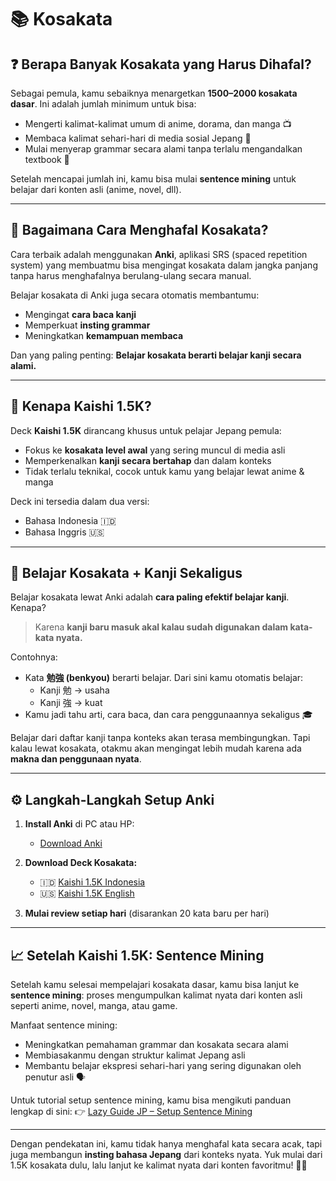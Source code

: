 # 📚 Kosakata

## ❓ Berapa Banyak Kosakata yang Harus Dihafal?

Sebagai pemula, kamu sebaiknya menargetkan **1500–2000 kosakata dasar**. Ini adalah jumlah minimum untuk bisa:
- Mengerti kalimat-kalimat umum di anime, dorama, dan manga 📺
- Membaca kalimat sehari-hari di media sosial Jepang 💬
- Mulai menyerap grammar secara alami tanpa terlalu mengandalkan textbook 📖

Setelah mencapai jumlah ini, kamu bisa mulai **sentence mining** untuk belajar dari konten asli (anime, novel, dll).

---

## 🧠 Bagaimana Cara Menghafal Kosakata?

Cara terbaik adalah menggunakan **Anki**, aplikasi SRS (spaced repetition system) yang membuatmu bisa mengingat kosakata dalam jangka panjang tanpa harus menghafalnya berulang-ulang secara manual.

Belajar kosakata di Anki juga secara otomatis membantumu:
- Mengingat **cara baca kanji**
- Memperkuat **insting grammar**
- Meningkatkan **kemampuan membaca**

Dan yang paling penting: **Belajar kosakata berarti belajar kanji secara alami.**

---

## 🎯 Kenapa Kaishi 1.5K?

Deck **Kaishi 1.5K** dirancang khusus untuk pelajar Jepang pemula:
- Fokus ke **kosakata level awal** yang sering muncul di media asli
- Memperkenalkan **kanji secara bertahap** dan dalam konteks
- Tidak terlalu teknikal, cocok untuk kamu yang belajar lewat anime & manga

Deck ini tersedia dalam dua versi:
- Bahasa Indonesia 🇮🇩
- Bahasa Inggris 🇺🇸

---

## 🧩 Belajar Kosakata + Kanji Sekaligus

Belajar kosakata lewat Anki adalah **cara paling efektif belajar kanji**. Kenapa?

> Karena **kanji baru masuk akal kalau sudah digunakan dalam kata-kata nyata.**

Contohnya:
- Kata **勉強 (benkyou)** berarti belajar. Dari sini kamu otomatis belajar:
  - Kanji 勉 → usaha
  - Kanji 強 → kuat
- Kamu jadi tahu arti, cara baca, dan cara penggunaannya sekaligus 🎓

Belajar dari daftar kanji tanpa konteks akan terasa membingungkan. Tapi kalau lewat kosakata, otakmu akan mengingat lebih mudah karena ada **makna dan penggunaan nyata**.

---

## ⚙️ Langkah-Langkah Setup Anki

1. **Install Anki** di PC atau HP:
   - [Download Anki](https://apps.ankiweb.net/)

2. **Download Deck Kosakata:**
   - 🇮🇩 [Kaishi 1.5K Indonesia](https://ankiweb.net/shared/info/1512066033)
   - 🇺🇸 [Kaishi 1.5K English](https://ankiweb.net/shared/info/1196762551)

3. **Mulai review setiap hari** (disarankan 20 kata baru per hari)

---

## 📈 Setelah Kaishi 1.5K: Sentence Mining

Setelah kamu selesai mempelajari kosakata dasar, kamu bisa lanjut ke **sentence mining**: proses mengumpulkan kalimat nyata dari konten asli seperti anime, novel, manga, atau game.

Manfaat sentence mining:
- Meningkatkan pemahaman grammar dan kosakata secara alami
- Membiasakanmu dengan struktur kalimat Jepang asli
- Membantu belajar ekspresi sehari-hari yang sering digunakan oleh penutur asli 🗣️

Untuk tutorial setup sentence mining, kamu bisa mengikuti panduan lengkap di sini:
👉 [Lazy Guide JP – Setup Sentence Mining](https://lazyguidejp.github.io/jp-lazy-guide/setup/)

---

Dengan pendekatan ini, kamu tidak hanya menghafal kata secara acak, tapi juga membangun **insting bahasa Jepang** dari konteks nyata. Yuk mulai dari 1.5K kosakata dulu, lalu lanjut ke kalimat nyata dari konten favoritmu! 💪✨

